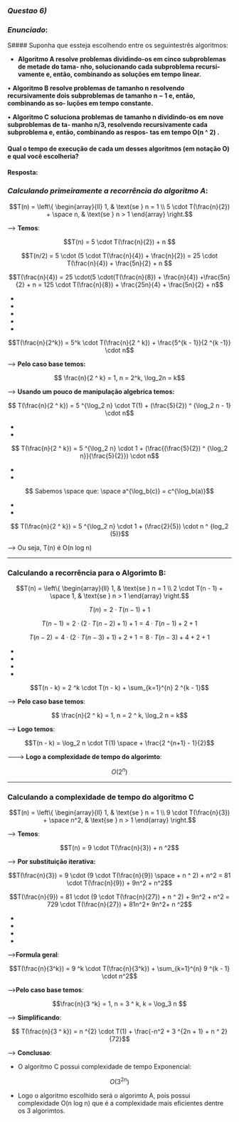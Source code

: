 ### _Questao 6)_

### _Enunciado_:

S#### Suponha que essteja escolhendo entre os seguintestrês algoritmos:

* __Algoritmo A resolve problemas dividindo-os
em cinco subproblemas de metade do tama-
nho, solucionando cada subproblema recursi-
vamente e, então, combinando as soluções em
tempo linear.__

• __Algoritmo B resolve problemas de tamanho n
resolvendo recursivamente dois subproblemas
de tamanho n − 1 e, então, combinando as so-
luções em tempo constante.__

• __Algoritmo C soluciona problemas de tamanho
n dividindo-os em nove subproblemas de ta-
manho n/3, resolvendo recursivamente cada
subproblema e, então, combinando as respos-
tas em tempo O(n ^ 2) .__

#### Qual o tempo de execução de cada um desses algoritmos (em notação O) e qual você escolheria?


#### Resposta:

### _Calculando primeiramente a recorrência do algoritmo A_:

$$T(n) = \left\{ 
\begin{array}{ll} 
1, & \text{se } n = 1 \\ 
5 \cdot T(\frac{n}{2}) + \space n, & \text{se } n > 1 
\end{array} 
\right.$$

--> __Temos__:

$$T(n) = 5 \cdot T(\frac{n}{2}) + n $$

$$T(n/2) = 5 \cdot (5 \cdot T(\frac{n}{4}) + \frac{n}{2})  = 25 \cdot T(\frac{n}{4}) + \frac{5n}{2} + n $$



$$T(\frac{n}{4}) = 25 \cdot(5 \cdot(T(\frac{n}{8}) + \frac{n}{4}) +\frac{5n}{2} + n = 125 \cdot T(\frac{n}{8}) + \frac{25n}{4} + \frac{5n}{2} + n$$

*
*
*
*
*

$$T(\frac{n}{2^k}) = 5^k \cdot T(\frac{n}{2 ^ k}) + \frac{5^{k - 1}}{2 ^{k -1}} \cdot n$$



--> __Pelo caso base temos:__

$$ \frac{n}{2 ^ k} = 1, n = 2^k, \log_2n = k$$



--> __Usando um pouco de manipulação algebrica temos:__


$$ T(\frac{n}{2 ^ k}) = 5 ^{\log_2 n} \cdot T(1) + (\frac{5}{2}) ^ {\log_2 n - 1}  \cdot n$$

*
*
$$ T(\frac{n}{2 ^ k}) = 5 ^{\log_2 n} \cdot 1 + (\frac{(\frac{5}{2}) ^ {\log_2 n}}{\frac{5}{2}})  \cdot n$$

* 
*
$$ Sabemos \space que: \space a^{\log_b(c)} = c^{\log_b(a)}$$

*
*
$$ T(\frac{n}{2 ^ k}) = 5 ^{\log_2 n} \cdot 1 + (\frac{2}{5})  \cdot n ^ {log_2 (5)}$$


--> Ou seja, T(n) é O(n log n)

-------------

### Calculando a recorrência para o Algorimto B:

$$T(n) = \left\{ 
\begin{array}{ll} 
1, & \text{se } n = 1 \\ 
2 \cdot T(n - 1) + \space 1, & \text{se } n > 1 
\end{array} 
\right.$$



$$T(n) = 2 \cdot T(n -1) + 1$$

$$T(n - 1) = 2 \cdot (2 \cdot T(n-2) + 1) + 1 = 4 \cdot T(n- 1) + 2 + 1$$

$$T(n - 2) = 4 \cdot(2 \cdot T(n-3) + 1) + 2 + 1 = 8 \cdot T(n-3) + 4 + 2 + 1$$

*
*
*
*
$$T(n - k) = 2 ^k \cdot T(n - k) + \sum_{k=1}^{n} 2 ^{k - 1}$$

--> __Pelo caso base temos__:

$$ \frac{n}{2 ^ k} = 1, n = 2 ^ k, \log_2 n = k$$


--> __Logo temos__:

$$T(n - k) = \log_2 n \cdot T(1) \space + \frac{2 ^{n+1} - 1}{2}$$


---> __Logo a complexidade de tempo do algorimto__:

$$ O(2^n) $$

---

### Calculando a complexidade de tempo do algoritmo C

$$T(n) = \left\{ 
\begin{array}{ll} 
1, & \text{se } n = 1 \\ 
9 \cdot T(\frac{n}{3}) + \space n^2, & \text{se } n > 1 
\end{array} 
\right.$$ 

--> __Temos__:

$$T(n) = 9 \cdot T(\frac{n}{3}) + n ^2$$

--> __Por substituição iterativa:__

$$T(\frac{n}{3}) = 9 \cdot (9 \cdot T(\frac{n}{9}) \space + n ^ 2) + n^2 = 81 \cdot T(\frac{n}{9}) + 9n^2 + n^2$$

$$T(\frac{n}{9}) = 81 \cdot (9 \cdot T(\frac{n}{27}) + n ^ 2) + 9n^2 + n^2 = 729 \cdot T(\frac{n}{27}) + 81n^2+ 9n^2+ n ^2$$


*
*
*
*

-->__Formula geral__:

$$T(\frac{n}{3^k}) = 9 ^k \cdot T(\frac{n}{3^k}) + \sum_{k=1}^{n} 9 ^{k - 1} \cdot n^2$$

-->__Pelo caso base temos__:

$$\frac{n}{3 ^k} = 1, n = 3 ^ k, k = \log_3 n $$

--> __Simplificando__:

$$ T(\frac{n}{3 ^ k}) = n ^{2} \cdot T(1) + \frac{-n^2 + 3 ^{2n + 1} + n ^ 2}{72}$$

--> __Conclusao__:

* O algoritmo C possui complexidade de tempo Exponencial:

$$ O(3 ^{2n})$$


* Logo o algoritmo escolhido será o algorimto A, pois possui complexidade O(n log n) que é a complexidade mais eficientes dentre os 3 algorimtos.